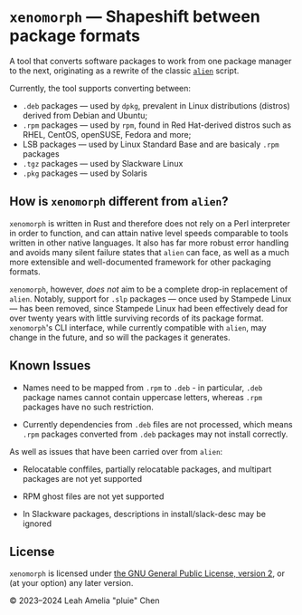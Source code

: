 # `xenomorph` —  Shapeshift between package formats

A tool that converts software packages to work from one package manager to the next,
originating as a rewrite of the classic [`alien`](https://sourceforge.net/projects/alien-pkg-convert/) script.

Currently, the tool supports converting between:
 - `.deb` packages — used by `dpkg`, prevalent in Linux distributions (distros)
   derived from Debian and Ubuntu;
 - `.rpm` packages — used by `rpm`, found in Red Hat-derived distros such as RHEL,
   CentOS, openSUSE, Fedora and more;
 - LSB packages — used by Linux Standard Base and are basicaly `.rpm` packages
 - `.tgz` packages — used by Slackware Linux
 - `.pkg` packages — used by Solaris

## How is `xenomorph` different from `alien`?

`xenomorph` is written in Rust and therefore does not rely on a Perl interpreter in order to function,
and can attain native level speeds comparable to tools written in other native languages.
It also has far more robust error handling and avoids many silent failure states that `alien` can face,
as well as a much more extensible and well-documented framework for other packaging formats.

`xenomorph`, however, *does not* aim to be a complete drop-in replacement of `alien`. Notably,
support for `.slp` packages — once used by Stampede Linux — has been removed, since Stampede Linux
had been effectively dead for over twenty years with little surviving records of its package format. 
`xenomorph`'s CLI interface, while currently compatible with `alien`, may change in the future,
and so will the packages it generates.

## Known Issues

 - Names need to be mapped from `.rpm` to `.deb` - in particular, `.deb` package
       names cannot contain uppercase letters, whereas `.rpm` packages have no such restriction.
	   
 - Currently dependencies from `.deb` files are not processed, which means `.rpm`
	   packages converted from `.deb` packages may not install correctly.

As well as issues that have been carried over from `alien`:

 - Relocatable conffiles, partially relocatable packages, and multipart packages are not yet supported

 - RPM ghost files are not yet supported

 - In Slackware packages, descriptions in install/slack-desc may be ignored

## License

`xenomorph` is licensed under [the GNU General Public License, version 2](LICENSE), or (at your option) any later version.

© 2023–2024 Leah Amelia "pluie" Chen

